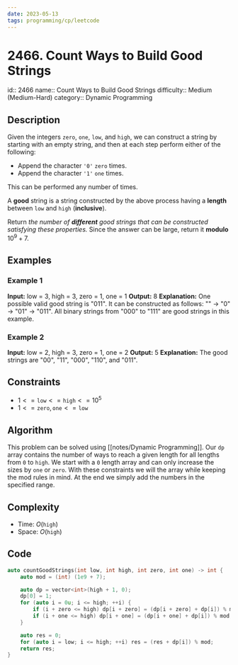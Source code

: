 ```yaml
---
date: 2023-05-13
tags: programming/cp/leetcode
---
```


# 2466. Count Ways to Build Good Strings 

id:: 2466
name:: Count Ways to Build Good Strings
difficulty:: Medium (Medium-Hard)
category:: Dynamic Programming

## Description
Given the integers `zero`, `one`, `low`, and `high`, we can construct a string by starting with an empty string, and then at each step perform either of the following:

-   Append the character `'0'` `zero` times.
-   Append the character `'1'` `one` times.

This can be performed any number of times.

A **good** string is a string constructed by the above process having a **length** between `low` and `high` (**inclusive**).

Return _the number of **different** good strings that can be constructed satisfying these properties._ Since the answer can be large, return it **modulo** $10^9 + 7$.

## Examples
### Example 1
**Input:** low = 3, high = 3, zero = 1, one = 1
**Output:** 8
**Explanation:** 
One possible valid good string is "011". 
It can be constructed as follows: "" -> "0" -> "01" -> "011". 
All binary strings from "000" to "111" are good strings in this example.

### Example 2
**Input:** low = 2, high = 3, zero = 1, one = 2
**Output:** 5
**Explanation:** The good strings are "00", "11", "000", "110", and "011".

## Constraints
-   $1 <= \texttt{low} <= \texttt{high} <= 10^5$
-   $1 <= \texttt{zero}, \texttt{one} <= \texttt{low}$

## Algorithm
This problem can be solved using [[notes/Dynamic Programming]]. Our `dp` array contains the number of ways to reach a given length for all lengths from `0` to `high`. We start with a `0` length array and can only increase the sizes by `one` or `zero`. With these constraints we will the array while keeping the mod rules in mind. At the end we simply add the numbers in the specified range.

## Complexity
- Time: $O(\texttt{high})$
- Space: $O(\texttt{high})$

## Code
```cpp
auto countGoodStrings(int low, int high, int zero, int one) -> int {
	auto mod = (int) (1e9 + 7);

	auto dp = vector<int>(high + 1, 0);
	dp[0] = 1;
	for (auto i = 0u; i <= high; ++i) {
		if (i + zero <= high) dp[i + zero] = (dp[i + zero] + dp[i]) % mod;
		if (i + one <= high) dp[i + one] = (dp[i + one] + dp[i]) % mod;
	}

	auto res = 0;
	for (auto i = low; i <= high; ++i) res = (res + dp[i]) % mod;
	return res;
}
```